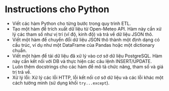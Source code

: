 # Instructions cho Python

- Viết các hàm Python cho từng bước trong quy trình ETL.
- Tạo một hàm để trích xuất dữ liệu từ Open-Meteo API. Hàm này cần xử lý các tham số như vị trí (vĩ độ, kinh độ) và trả về dữ liệu JSON thô.
- Viết một hàm để chuyển đổi dữ liệu JSON thô thành một định dạng có cấu trúc, ví dụ như một DataFrame của Pandas hoặc một dictionary chuẩn.
- Viết một hàm để tải dữ liệu đã xử lý vào cơ sở dữ liệu PostgreSQL. Hàm này cần kết nối với DB và thực hiện các câu lệnh INSERT/UPDATE.
- Luôn thêm docstrings cho các hàm để mô tả chức năng, tham số và giá trị trả về.
- Xử lý lỗi: Xử lý các lỗi HTTP, lỗi kết nối cơ sở dữ liệu và các lỗi khác một cách tường minh (sử dụng khối `try...except`).

